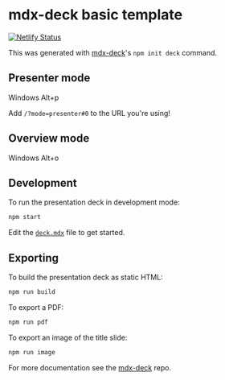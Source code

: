 # mdx-deck basic template

[![Netlify Status](https://api.netlify.com/api/v1/badges/a725bc6e-e146-40a7-9a27-39aedfd8e73e/deploy-status)](https://app.netlify.com/sites/spreading-the-jam-stack-2019/deploys)

This was generated with [mdx-deck][]'s `npm init deck` command.

## Presenter mode

Windows Alt+p

Add `/?mode=presenter#0` to the URL you're using!

## Overview mode

Windows Alt+o

## Development

To run the presentation deck in development mode:

```sh
npm start
```

Edit the [`deck.mdx`](deck.mdx) file to get started.

## Exporting

To build the presentation deck as static HTML:

```sh
npm run build
```

To export a PDF:

```sh
npm run pdf
```

To export an image of the title slide:

```sh
npm run image
```

For more documentation see the [mdx-deck][] repo.

[mdx-deck]: https://github.com/jxnblk/mdx-deck
